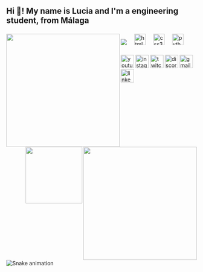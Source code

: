 <h2 align="left">Hi 💜! My name is Lucia and I'm a engineering student, from Málaga</h2>

###

<div align="center">
  <img  align="left" height="300" src="https://i.pinimg.com/564x/95/a5/41/95a54113f093f73f468fda7509e8868c.jpg"  />
  <img  align="right" height="300" src="https://i.pinimg.com/564x/6e/46/26/6e462633c511e4b363dd590baf3d61c4.jpg"  />
</div>

###

<img align="right" height="150" src="https://i.pinimg.com/originals/54/bd/a3/54bda352b17744efa1f6898040455423.gif"  />

###

<div align="left">
  <img src="https://www.google.com/url?sa=i&url=https%3A%2F%2Fes.m.wikipedia.org%2Fwiki%2FArchivo%3AISO_C%252B%252B_Logo.svg&psig=AOvVaw3GfswW8C7TtKU2fQWqUzCO&ust=1728597523146000&source=images&cd=vfe&opi=89978449&ved=0CBQQjRxqFwoTCOC2kdylgokDFQAAAAAdAAAAABAJ"  />
  <img width="12" />
  <img src="https://cdn.jsdelivr.net/gh/devicons/devicon/icons/html5/html5-original.svg" height="30" alt="html5 logo"  />
  <img width="12" />
  <img src="https://cdn.jsdelivr.net/gh/devicons/devicon/icons/css3/css3-original.svg" height="30" alt="css3 logo"  />
  <img width="12" />
  <img src="https://cdn.jsdelivr.net/gh/devicons/devicon/icons/python/python-original.svg" height="30" alt="python logo"  />
  <img width="12" />
</div>

###

<div align="left">
  <img src="https://img.shields.io/static/v1?message=Youtube&logo=youtube&label=&color=FF0000&logoColor=white&labelColor=&style=for-the-badge" height="35" alt="youtube logo"  />
  <img src="https://img.shields.io/static/v1?message=Instagram&logo=instagram&label=&color=E4405F&logoColor=white&labelColor=&style=for-the-badge" height="35" alt="instagram logo"  />
  <img src="https://img.shields.io/static/v1?message=Twitch&logo=twitch&label=&color=9146FF&logoColor=white&labelColor=&style=for-the-badge" height="35" alt="twitch logo"  />
  <img src="https://img.shields.io/static/v1?message=Discord&logo=discord&label=&color=7289DA&logoColor=white&labelColor=&style=for-the-badge" height="35" alt="discord logo"  />
  <img src="https://img.shields.io/static/v1?message=Gmail&logo=gmail&label=&color=D14836&logoColor=white&labelColor=&style=for-the-badge" height="35" alt="gmail logo"  />
  <img src="https://img.shields.io/static/v1?message=LinkedIn&logo=linkedin&label=&color=0077B5&logoColor=white&labelColor=&style=for-the-badge" height="35" alt="linkedin logo"  />
</div>

###

<br clear="both">

<img src="https://raw.githubusercontent.com/maurodesouza/maurodesouza/output/snake.svg" alt="Snake animation" />

###
